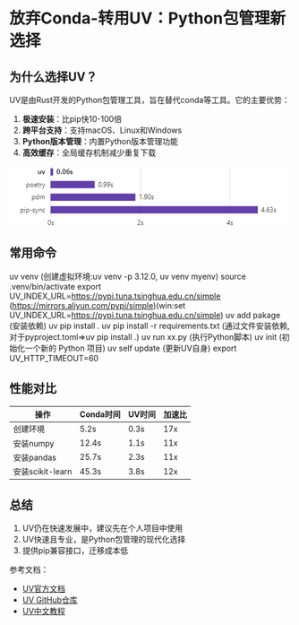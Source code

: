 # 放弃Conda-转用UV：Python包管理新选择

## 为什么选择UV？

UV是由Rust开发的Python包管理工具，旨在替代conda等工具。它的主要优势：

1. **极速安装**：比pip快10-100倍
2. **跨平台支持**：支持macOS、Linux和Windows
3. **Python版本管理**：内置Python版本管理功能
4. **高效缓存**：全局缓存机制减少重复下载

![alt text](../../z_using_files/img/judge/uv.png)

## 常用命令

uv venv (创建虚拟环境:uv venv -p 3.12.0, uv venv myenv)
source .venv/bin/activate
export UV_INDEX_URL=https://pypi.tuna.tsinghua.edu.cn/simple (https://mirrors.aliyun.com/pypi/simple)(win:set UV_INDEX_URL=https://pypi.tuna.tsinghua.edu.cn/simple)
uv add pakage (安装依赖)
uv pip install . 
uv pip install -r requirements.txt (通过文件安装依赖,对于pyproject.toml=>uv pip install .)
uv run xx.py (执行Python脚本)
uv init (初始化一个新的 Python 项目)
uv self update (更新UV自身)
export UV_HTTP_TIMEOUT=60

## 性能对比

| 操作         | Conda时间 | UV时间  | 加速比 |
|--------------|-----------|---------|--------|
| 创建环境     | 5.2s      | 0.3s    | 17x    |
| 安装numpy    | 12.4s     | 1.1s    | 11x    |
| 安装pandas   | 25.7s     | 2.3s    | 11x    |
| 安装scikit-learn | 45.3s | 3.8s    | 12x    |


## 总结

1. UV仍在快速发展中，建议先在个人项目中使用
2. UV快速且专业，是Python包管理的现代化选择
3. 提供pip兼容接口，迁移成本低


参考文档：
- [UV官方文档](https://docs.astral.sh/uv/getting-started/features/)
- [UV GitHub仓库](https://github.com/astral-sh/uv)
- [UV中文教程](https://vra.github.io/2024/03/31/uv-tutorial1/)

